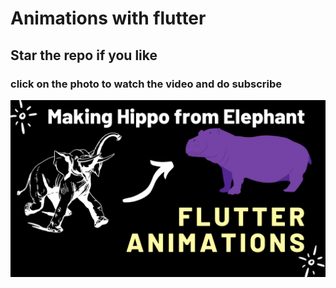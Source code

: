# Animations with flutter

## Star the repo if you like

### click on the photo to watch the video and do subscribe

<a href="https://youtu.be/FO7OetAgewE"> <img src="./logo.png"></a>

